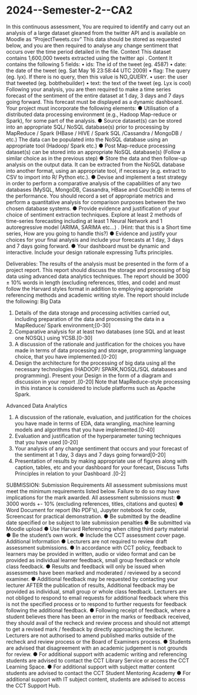 # 2024--Semester-2--CA2

In this continuous assessment, You are required to identify and carry out an analysis of a large dataset
gleaned from the twitter API and is available on Moodle as “ProjectTweets.csv”
This data should be stored as requested below, and you are then required to analyse any change sentiment
that occurs over the time period detailed in the file.
Context
This dataset contains 1,600,000 tweets extracted using the twitter api .
Content
It contains the following 5 fields:
• ids: The id of the tweet (eg. 4587)
• date: the date of the tweet (eg. Sat May 16 23:58:44 UTC 2009)
• flag: The query (eg. lyx). If there is no query, then this value is NO_QUERY.
• user: the user that tweeted (eg. bobthebuilder)
• text: the text of the tweet (eg. Lyx is cool)
Following your analysis, you are then required to make a time series forecast of the sentiment of the entire
dataset at 1 day, 3 days and 7 days going forward. This forecast must be displayed as a dynamic dashboard.
Your project must incorporate the following elements:
● Utilisation of a distributed data processing environment (e.g., Hadoop Map-reduce or Spark), for some
part of the analysis.
● Source dataset(s) can be stored into an appropriate SQL/ NoSQL database(s) prior to processing by
MapReduce / Spark (HBase / HIVE / Spark SQL /Cassandra / MongoDB / etc.) The data can be
populated into the NoSQL database using an appropriate tool (Hadoop/ Spark etc.)
● Post Map-reduce processing dataset(s) can be stored into an appropriate NoSQL database(s) (Follow a
similar choice as in the previous step)
● Store the data and then follow-up analysis on the output data. It can be extracted from the NoSQL
database into another format, using an appropriate tool, if necessary (e.g. extract to CSV to import into
R/ Python etc.).
● Devise and implement a test strategy in order to perform a comparative analysis of the capabilities of
any two databases (MySQL, MongoDB, Cassandra, HBase and CouchDB) in terms of the performance.
You should record a set of appropriate metrics and perform a quantitative analysis for comparison
purposes between the two chosen database systems.
● Provide evidence and justification of your choice of sentiment extraction techniques.
Explore at least 2 methods of time-series forecasting including at least 1 Neural Network and 1
autoregressive model (ARIMA, SARIMA etc…) . (Hint: that this is a Short time series, How are you
going to handle this?)
● Evidence and justify your choices for your final analysis and include your forecasts at 1 day, 3 days and
7 days going forward.
● Your dashboard must be dynamic and interactive. Include your design rationale expressing Tufts
principles.

Deliverables:
The results of the analysis must be presented in the form of a project report. This report should discuss the
storage and processing of big data using advanced data analytics techniques. The report should be 3000 ±
10% words in length (excluding references, titles, and code) and must follow the Harvard styles format in
addition to employing appropriate referencing methods and academic writing style. The report should
include the following:
Big Data
1. Details of the data storage and processing activities carried out, including preparation of the data and
processing the data in a MapReduce/ Spark environment;[0-30]
2. Comparative analysis for at least two databases (one SQL and at least one NOSQL) using YCSB.[0-30]
3. A discussion of the rationale and justification for the choices you have made in terms of data
processing and storage, programming language choice, that you have implemented.[0-20]
4. Design the architecture for the processing of big data using all the necessary technologies (HADOOP/
SPARK,NOSQL/SQL databases and programming). Present your Design in the form of a diagram and
discussion in your report .[0-20]
Note that MapReduce-style processing in this instance is considered to include platforms such as
Apache Spark.

Advanced Data Analytics
1. A discussion of the rationale, evaluation, and justification for the choices you have made in terms of
EDA, data wrangling, machine learning models and algorithms that you have implemented.[0-40]
2. Evaluation and justification of the hyperparameter tuning techniques that you have used [0-20]
3. Your analysis of any change sentiment that occurs and your forecast of the sentiment at 1 day, 3 days
and 7 days going forward[0-20]
4. Presentation of results by making appropriate use of figures along with caption, tables, etc and your
dashboard for your forecast, Discuss Tufts Principles in relation to your Dashboard .[0-2]

SUBMISSION:
Submission Requirements All assessment submissions must meet the minimum requirements listed below.
Failure to do so may have implications for the mark awarded.
All assessment submissions must:
● 3000 words +- 10% (excluding references, titles, citations and quotes)
● Word Document for report (No PDF’s), Jupyter notebook for code, Screencast for practical
demonstration.
● Be submitted by the deadline date specified or be subject to late submission penalties
● Be submitted via Moodle upload
● Use Harvard Referencing when citing third party material
● Be the student’s own work.
● Include the CCT assessment cover page.
Additional Information
● Lecturers are not required to review draft assessment submissions.
● In accordance with CCT policy, feedback to learners may be provided in written, audio or video
format and can be provided as individual learner feedback, small group feedback or whole class
feedback.
● Results and feedback will only be issued when assessments have been marked and moderated /
reviewed by a second examiner.
● Additional feedback may be requested by contacting your lecturer AFTER the publication of results,
Additional feedback may be provided as individual, small group or whole class feedback. Lecturers
are not obliged to respond to email requests for additional feedback where this is not the specified
process or to respond to further requests for feedback following the additional feedback.
● Following receipt of feedback, where a student believes there has been an error in the marks or
feedback received, they should avail of the recheck and review process and should not attempt to
get a revised mark / feedback by directly approaching the lecturer. Lecturers are not authorised to
amend published marks outside of the recheck and review process or the Board of Examiners
process.
● Students are advised that disagreement with an academic judgement is not grounds for review.
● For additional support with academic writing and referencing students are advised to contact the
CCT Library Service or access the CCT Learning Space.
● For additional support with subject matter content students are advised to contact the CCT Student
Mentoring Academy
● For additional support with IT subject content, students are advised to access the CCT Support Hub.
